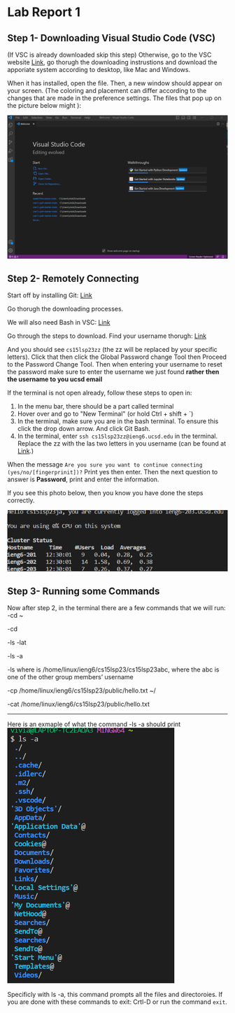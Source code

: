 # Lab Report 1

## Step 1- Downloading Visual Studio Code (VSC)
(If VSC is already downloaded skip this step)
Otherwise, go to the VSC website
[Link](https://code.visualstudio.com/), go thorugh the downloading instrustions and 
download the apporiate system according to desktop, like Mac and Windows.

When it has installed, open the file. Then, a new window should appear on your screen.
(The coloring and placement can differ according to the changes that are made in the
preference settings. The files that pop up on the picture below might ): 

![Image](https://raw.githubusercontent.com/viviantran706/cse15l-lab-reports/main/Screenshot%202023-04-06%20121847.png)

## Step 2- Remotely Connecting 
Start off by installing Git: [Link](https://gitforwindows.org/)

Go thorugh the downloading processes.

We will also need Bash in VSC: [Link](https://stackoverflow.com/questions/42606837/how-do-i-use-bash-on-windows-from-the-visual-studio-code-integrated-terminal/50527994#50527994)

Go through the steps to download.
Find your username thorugh: [Link](https://sdacs.ucsd.edu/~icc/index.php)

And you should see `cs15lsp23zz` (the zz will be replaced by your specific letters). Click that then click the Global Password change Tool then Proceed to the Password Change Tool. Then when entering your username to reset the password make sure to enter the username we just found **rather then the username to you ucsd email**


If the terminal is not open already, follow these steps to open in:
1. In the menu bar, there should be a part called terminal
2. Hover over and go to "New Terminal" (or hold Ctrl + shift + `)
3. In the terminal, make sure you are in the bash terminal. To ensure this click the drop down arrow. And click Git Bash.
4. In the terminal, enter `ssh cs15lsp23zz@ieng6.ucsd.edu` in the terminal. Replace the zz with the las two letters in you username (can be found at [Link](https://sdacs.ucsd.edu/~icc/index.php).)

When the message `Are you sure you want to continue connecting (yes/no/[fingerprinit])?` Print yes then enter. Then the next question to answer is **Password**, print and enter the information.

If you see this photo below, then you know you have done the steps correctly.

![Image](https://raw.githubusercontent.com/viviantran706/cse15l-lab-reports/main/Screenshot%202023-04-06%20123418.png)

## Step 3- Running some Commands
Now after step 2, in the terminal there are a few commands that we will run:
-cd ~

-cd

-ls -lat

-ls -a

-ls <directory> where <directory> is /home/linux/ieng6/cs15lsp23/cs15lsp23abc, where the abc is one of the other group members’ username

-cp /home/linux/ieng6/cs15lsp23/public/hello.txt ~/

-cat /home/linux/ieng6/cs15lsp23/public/hello.txt

---

Here is an exmaple of what the command -ls -a should print 
![Print](https://raw.githubusercontent.com/viviantran706/cse15l-lab-reports/main/Screenshot%202023-04-06%20125122.png)


Specificly with ls -a, this command prompts all the files and directoroies. If you are done with these commands to exit: Crtl-D or run the command `exit`.

